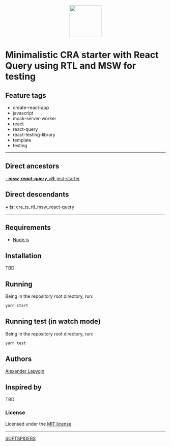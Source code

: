 <div align="center">
    <a href="https://github.com/softspiders/softspiders">
      <img src="https://avatars.githubusercontent.com/u/47006425?v=4"width="100" height="100"/>
    </a>
</div>

# Мinimalistic CRA starter with React Query using RTL and MSW for testing

## Feature tags

- create-react-app
- javascript
- mock-server-worker
- react
- react-query
- react-testing-library
- template
- testing

---

## Direct ancestors

[***- msw, react-query, rtl***: jest-starter](https://github.com/softspiders/jest-starter)

## Direct descendants

[***+ ts***: cra_ts_rtl_msw_react-query](https://github.com/AlexanderLapygin/cra_ts_rtl_msw_react-query)


---

## Requirements

* [Node.js](https://nodejs.org/en/download/package-manager/)

## Installation

TBD

## Running

Being in the repository root directory, run:

```sh
yarn start
```

## Running test (in watch mode)

Being in the repository root directory, run:

```sh
yarn test
```

## Authors

[Alexander Lapygin](https://github.com/AlexanderLapygin)

## Inspired by

TBD

### License

Licensed under the [MIT license](./LICENSE).

---

[SOFTSPIDERS](https://github.com/softspiders/softspiders)

